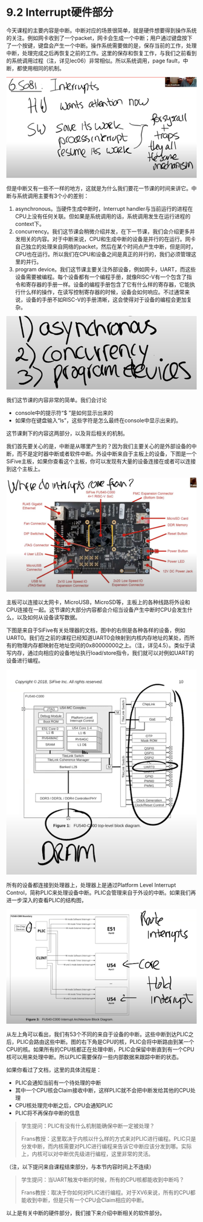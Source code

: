 # 9.2 Interrupt硬件部分

今天课程的主要内容是中断。中断对应的场景很简单，就是硬件想要得到操作系统的关注。例如网卡收到了一个packet，网卡会生成一个中断；用户通过键盘按下了一个按键，键盘会产生一个中断。操作系统需要做的是，保存当前的工作，处理中断，处理完成之后再恢复之前的工作。这里的保存和恢复工作，与我们之前看到的系统调用过程（注，详见lec06）非常相似。所以系统调用，page fault，中断，都使用相同的机制。

![](../gitbook/assets/image%20%28361%29.png)

但是中断又有一些不一样的地方，这就是为什么我们要花一节课的时间来讲它。中断与系统调用主要有3个小的差别：

1. asynchronous。当硬件生成中断时，Interrupt handler与当前运行的进程在CPU上没有任何关联。但如果是系统调用的话，系统调用发生在运行进程的context下。
2.  concurrency。我们这节课会稍微介绍并发，在下一节课，我们会介绍更多并发相关的内容。对于中断来说，CPU和生成中断的设备是并行的在运行。网卡自己独立的处理来自网络的packet，然后在某个时间点产生中断，但是同时，CPU也在运行。所以我们在CPU和设备之间是真正的并行的，我们必须管理这里的并行。
3. program device。我们这节课主要关注外部设备，例如网卡，UART，而这些设备需要被编程。每个设备都有一个编程手册，就像RISC-V有一个包含了指令和寄存器的手册一样。设备的编程手册包含了它有什么样的寄存器，它能执行什么样的操作，在读写控制寄存器的时候，设备会如何响应。不过通常来说，设备的手册不如RISC-V的手册清晰，这会使得对于设备的编程会更加复杂。

![](../gitbook/assets/image%20%28360%29.png)

我们这节课的内容非常的简单。我们会讨论

* console中的提示符“$ ”是如何显示出来的
* 如果你在键盘输入“ls”，这些字符是怎么最终在console中显示出来的。

这节课剩下的内容这两部分，以及背后相关的机制。

我们首先要关心的是，中断是从哪里产生的？因为我们主要关心的是外部设备的中断，而不是定时器中断或者软件中断。外设中断来自于主板上的设备，下图是一个SiFive主板，如果你查看这个主板，你可以发现有大量的设备连接在或者可以连接到这个主板上。

![](../gitbook/assets/image%20%28356%29.png)

主板可以连接以太网卡，MicroUSB，MicroSD等，主板上的各种线路将外设和CPU连接在一起。这节课的大部分内容都会介绍当设备产生中断时CPU会发生什么，以及如何从设备读写数据。

下图是来自于SiFive有关处理器的文档，图中的右侧是各种各样的设备，例如UART0。我们在之前的课程已经知道UART0会映射到内核内存地址的某处，而所有的物理内存都映射在地址空间的0x80000000之上。（注，详见4.5）。类似于读写内存，通过向相应的设备地址执行load/store指令，我们就可以对例如UART的设备进行编程。

![](../gitbook/assets/image%20%28354%29.png)

所有的设备都连接到处理器上，处理器上是通过Platform Level Interrupt Control，简称PLIC来处理设备中断。PLIC会管理来自于外设的中断。如果我们再进一步深入的查看PLIC的结构图，

![](../gitbook/assets/image%20%28362%29.png)

从左上角可以看出，我们有53个不同的来自于设备的中断。这些中断到达PLIC之后，PLIC会路由这些中断。图的右下角是CPU的核，PLIC会将中断路由到某一个CPU的核。如果所有的CPU核都正在处理中断，PLIC会保留中断直到有一个CPU核可以用来处理中断。所以PLIC需要保存一些内部数据来跟踪中断的状态。

如果你看过了文档，这里的具体流程是：

* PLIC会通知当前有一个待处理的中断
* 其中一个CPU核会Claim接收中断，这样PLIC就不会把中断发给其他的CPU处理
* CPU核处理完中断之后，CPU会通知PLIC
* PLIC将不再保存中断的信息

> 学生提问：PLIC有没有什么机制能确保中断一定被处理？
>
> Frans教授：这里取决于内核以什么样的方式来对PLIC进行编程。PLIC只是分发中断，而内核需要对PLIC进行编程来告诉它中断应该分发到哪。实际上，内核可以对中断优先级进行编程，这里非常的灵活。

（注，以下提问来自课程结束部分，与本节内容时间上不连续）

> 学生提问：当UART触发中断的时候，所有的CPU核都能收到中断吗？
>
> Frans教授：取决于你如何对PLIC进行编程。对于XV6来说，所有的CPU都能收到中断，但是只有一个CPU会Claim相应的中断。

以上是有关中断的硬件部分，我们接下来介绍中断相关的软件部分。

